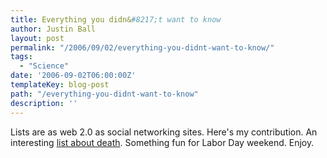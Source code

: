 ```yaml
---
title: Everything you didn&#8217;t want to know
author: Justin Ball
layout: post
permalink: "/2006/09/02/everything-you-didnt-want-to-know/"
tags:
  - "Science"
date: '2006-09-02T06:00:00Z'
templateKey: blog-post
path: "/everything-you-didnt-want-to-know"
description: ''
---
```


Lists are as web 2.0 as social networking sites. Here's my contribution. An interesting [list about death][1]. Something fun for Labor Day weekend. Enjoy.

 [1]: http://www.discover.com/issues/sep-06/departments/20thingsdeath/
